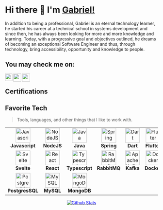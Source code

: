 # Hi there 👋 I'm [Gabriel!](https://gabrielsoftdev.github.io/)

<p> In addition to being a professional, Gabriel is an eternal technology learner, he started his career at a technical school in systems development and since then, he has always been looking for more and more knowledge and learning. Today, with a progressive goal and objectives outlined, he dreams of becoming an exceptional Software Engineer and thus, through technology, bring accessibility, opportunity and knowledge to people.</p>

<h2>You may check me on: </h2>

<a href="https://www.linkedin.com/in/gabrielsoftdev">
  <img align="left" width="24px" src="https://cdn-icons-png.flaticon.com/512/174/174857.png"  />
</a>

<a href="mailto:gabriel.softdev@gmail.com">
  <img align="left" width="26px" src="https://cdn-icons-png.flaticon.com/512/281/281769.png" />
</a>

<!--<a href="https://www.youtube.com/c/?sub_confirmation=1">
  <img align="left" width="26px" src="https://i.pinimg.com/originals/46/02/cb/4602cbc18967da9c1eba7452905cd99b.png" />
</a>-->

<a href="https://hashnode.com/@gabrielsoftdev">
  <img align="left" width="26px" src="https://cdn.hashnode.com/res/hashnode/image/upload/v1611902473383/CDyAuTy75.png?auto=compress" />
</a>

<br>
<h2>Certifications</h2>
<ul>
    <!--<li>AI For Everyone : <a href='https://www.coursera.org/account/accomplishments/verify/THNHQELZXLR3'> view certificate </a> </li>
    <li>Introduction to TensorFlow for Artificial Intelligence, Machine Learning, and Deep Learning :  <a href='#'> view certificate </a></li>-->
</ul>

<h2 align="left" id="#">Favorite Tech</h2>

> Tools, languages, and other things that I like to work with.

<table align="center">
  <tr>
   <td align="center" width="96">
      <a href="#">
        <img src="https://upload.wikimedia.org/wikipedia/commons/thumb/9/99/Unofficial_JavaScript_logo_2.svg/1200px-Unofficial_JavaScript_logo_2.svg.png"         width="48" height="48" alt="Javascript"/>
      </a>
     <br><strong>Javascript</strong>
    </td>
    <td align="center" width="96">
      <a href="#">
        <img src="https://seeklogo.com/images/N/nodejs-logo-FBE122E377-seeklogo.com.png" width="48" height="48" alt="NodeJS" />
      </a>
     <br><strong>NodeJS</strong>
    </td>
    <td align="center" width="96">
      <a href="#">
        <img src="https://cdn-icons-png.flaticon.com/512/226/226777.png" width="48" height="48" alt="Java" />
      </a>
     <br><strong>Java</strong>
    </td>
   <td align="center" width="96">
      <a href="#">
        <img src="https://springframework.guru/wp-content/uploads/2015/02/spring-framework-project-logo.png" width="48" height="48" alt="Spring" />
      </a>
     <br><strong>Spring</strong>
    </td>
   <td align="center" width="96">
      <a href="#">
        <img src="https://www.fluttericon.com/logo_dart_192px.svg" width="48" height="48" alt="Dart" />
      </a>
     <br><strong>Dart</strong>
    </td>
   <td align="center" width="96">
      <a href="#">
        <img src="https://play-lh.googleusercontent.com/lKqgoL_UJvmytVdTHc5bkVOUTrbUTIOhTKBsWDt9K5gWs-PKXPFz3R_os93FShkb3w" width="48" height="48" alt="Flutter" />
      </a>
     <br><strong>Flutter</strong>
    </td>
  <tr>
   <td align="center" width="96">
      <a href="#">
        <img src="https://upload.wikimedia.org/wikipedia/commons/thumb/1/1b/Svelte_Logo.svg/1200px-Svelte_Logo.svg.png" width="48" height="48" alt="Svelte" />
      </a>
     <br><strong>Svelte</strong>
    </td>
   <td align="center" width="96">
      <a href="#">
        <img src="https://upload.wikimedia.org/wikipedia/commons/thumb/a/a7/React-icon.svg/1200px-React-icon.svg.png" width="48" height="48" alt="React" />
      </a>
     <br><strong>React</strong>
    </td>
   <td align="center" width="96">
      <a href="#">
        <img src="https://seeklogo.com/images/T/typescript-logo-B29A3F462D-seeklogo.com.png" width="48" height="48" alt="Typescript" />
      </a>
     <br><strong>Typescript</strong>
    </td>
   <td align="center" width="96">
      <a href="#">
        <img src="https://seeklogo.com/images/R/rabbitmq-logo-25641A76DE-seeklogo.com.png" width="48" height="48" alt="RabbitMQ" />
      </a>
     <br><strong>RabbitMQ</strong>
    </td>
    <td align="center" width="96">
      <a href="#">
        <img src="https://uploads-ssl.webflow.com/62038ffc9cd2db4558e3c7b7/623b44a1913c46041e39c836_kafka.svg" width="48" height="48" alt="ApacheKafka"/>
      </a>
     <br><strong>Kafka</strong>
    </td>
   <td align="center" width="96">
      <a href="#">
        <img src="https://iconape.com/wp-content/png_logo_vector/docker-2.png" width="48" height="48" alt="Docker" />
      </a>
     <br><strong>Docker</strong>
    </td>
  <tr>
   <!--<td align="center" width="96">
      <a href="#">
        <img src="https://assets.stickpng.com/images/58480a44cef1014c0b5e4917.png" width="48" height="48" alt="Kubernetes" />
      </a>
     <br><strong>Kubernetes</strong>
    </td>-->
    <td align="center" width="96">
      <a href="#">
        <img src="https://uxwing.com/wp-content/themes/uxwing/download/brands-and-social-media/postgresql-icon.png" width="48" height="48" alt="PostgresSQL" />
      </a>
     <br><strong>PostgresSQL</strong>
    </td>
  <td align="center" width="96">
      <a href="#">
        <img src="https://www.freepnglogos.com/uploads/logo-mysql-png/logo-mysql-mysql-logo-png-images-are-download-crazypng-15.png" width="48" height="48" alt="MySQL" />
      </a>
     <br><strong>MySQL</strong>
    </td>
   <td align="center" width="96">
      <a href="#">
        <img src="https://www.pngrepo.com/png/331488/512/mongodb.png" width="48" height="48" alt="MongoDB" />
      </a>
     <br><strong>MongoDB</strong>
    </td>
  </tr>
</table>

<p align="center" dir="auto">
        <a target="_blank" rel="noopener noreferrer" href="https://raw.githubusercontent.com/bornmay/bornmay/Update/svg/Bottom.svg"><img src="https://raw.githubusercontent.com/bornmay/bornmay/Update/svg/Bottom.svg" alt="Github Stats" style="max-width: 100%;color:blue"></a>
</p>
